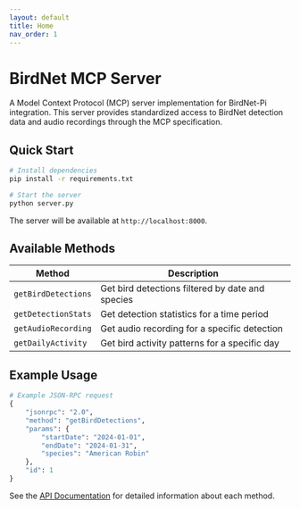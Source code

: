 ```yaml
---
layout: default
title: Home
nav_order: 1
---
```


# BirdNet MCP Server

A Model Context Protocol (MCP) server implementation for BirdNet-Pi integration. This server provides standardized access to BirdNet detection data and audio recordings through the MCP specification.

## Quick Start

```bash
# Install dependencies
pip install -r requirements.txt

# Start the server
python server.py
```

The server will be available at `http://localhost:8000`.

## Available Methods

| Method | Description |
|--------|-------------|
| `getBirdDetections` | Get bird detections filtered by date and species |
| `getDetectionStats` | Get detection statistics for a time period |
| `getAudioRecording` | Get audio recording for a specific detection |
| `getDailyActivity` | Get bird activity patterns for a specific day |

## Example Usage

```python
# Example JSON-RPC request
{
    "jsonrpc": "2.0",
    "method": "getBirdDetections",
    "params": {
        "startDate": "2024-01-01",
        "endDate": "2024-01-31",
        "species": "American Robin"
    },
    "id": 1
}
```

See the [API Documentation](api.html) for detailed information about each method.